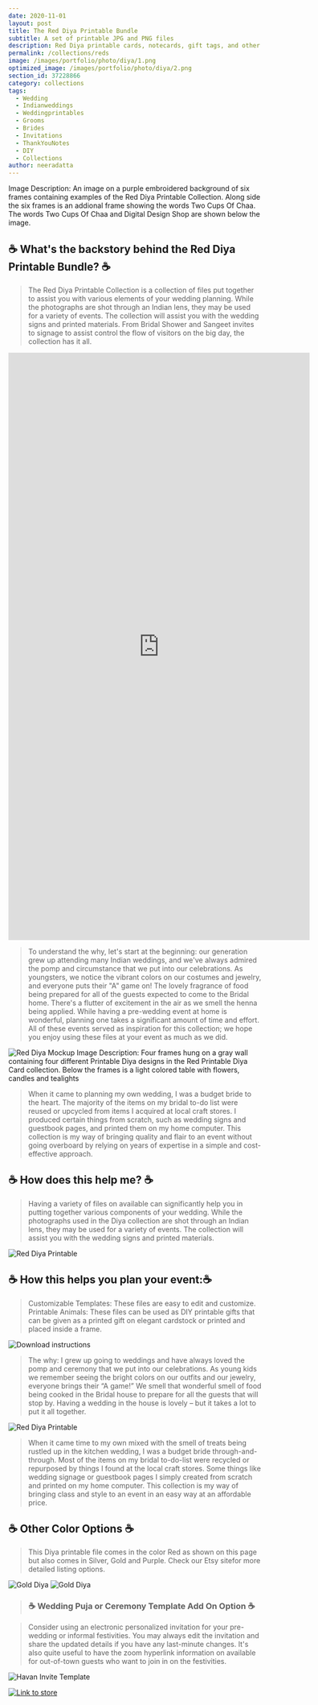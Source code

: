 ```yaml
---
date: 2020-11-01
layout: post
title: The Red Diya Printable Bundle
subtitle: A set of printable JPG and PNG files
description: Red Diya printable cards, notecards, gift tags, and other wedding or event prints are ready to print on demand. These time savers for weddings may be printed and used to adorn any event location. Perfect for wedding craft stations for kids or Diwali celebrations.
permalink: /collections/reds
image: /images/portfolio/photo/diya/1.png
optimized_image: /images/portfolio/photo/diya/2.png
section_id: 37228866
category: collections
tags:
  - Wedding
  - Indianweddings
  - Weddingprintables
  - Grooms
  - Brides
  - Invitations
  - ThankYouNotes
  - DIY
  - Collections
author: neeradatta
---
```

Image Description: An image on a purple embroidered background of six frames containing examples of the Red Diya Printable Collection. Along side the six frames is an addional frame showing the words Two Cups Of Chaa. The words Two Cups Of Chaa and Digital Design Shop are shown below the image. 

## ☕ What's the backstory behind the Red Diya Printable Bundle? ☕

>The Red Diya Printable Collection is a collection of files put together to assist you with various elements of your wedding planning. While the photographs are shot through an Indian lens, they may be used for a variety of events. The collection will assist you with the wedding signs and printed materials. From Bridal Shower and Sangeet invites to signage to assist control the flow of visitors on the big day, the collection has it all.


<iframe src="https://assets.pinterest.com/ext/embed.html?id=821484788289887672" height="1167" width="600" frameborder="0" scrolling="no" ></iframe>


>To understand the why, let's start at the beginning: our generation grew up attending many Indian weddings, and we've always admired the pomp and circumstance that we put into our celebrations. As youngsters, we notice the vibrant colors on our costumes and jewelry, and everyone puts their "A" game on! The lovely fragrance of food being prepared for all of the guests expected to come to the Bridal home. There's a flutter of excitement in the air as we smell the henna being applied. While having a pre-wedding event at home is wonderful, planning one takes a significant amount of time and effort. All of these events served as inspiration for this collection; we hope you enjoy using these files at your event as much as we did. 

![Red Diya Mockup](https://i.etsystatic.com/21226651/r/il/1e2774/3442078466/il_794xN.3442078466_j28l.jpg)
Image Description: Four frames hung on a gray wall containing four different Printable Diya designs in the Red Printable Diya Card collection. Below the frames is a light colored table with flowers, candles and tealights

>When it came to planning my own wedding, I was a budget bride to the heart. The majority of the items on my bridal to-do list were reused or upcycled from items I acquired at local craft stores. I produced certain things from scratch, such as wedding signs and guestbook pages, and printed them on my home computer. This collection is my way of bringing quality and flair to an event without going overboard by relying on years of expertise in a simple and cost-effective approach.




## ☕ How does this help me? ☕ 

>Having a variety of files on available can significantly help you in putting together various components of your wedding. While the photographs used in the Diya collection are shot through an Indian lens, they may be used for a variety of events. The collection will assist you with the wedding signs and printed materials. 


![Red Diya Printable](https://i.etsystatic.com/21226651/r/il/7a80f2/2664499813/il_794xN.2664499813_m8wp.jpg)

## ☕  How this helps you plan your event:☕ 

>Customizable Templates: These files are easy to edit and customize. 
>Printable Animals: These files can be used as DIY printable gifts that can be given as a printed gift on elegant cardstock or printed and placed inside a frame. 

![Download instructions](https://i.etsystatic.com/21226651/r/il/2c9a3b/3691761557/il_794xN.3691761557_cz77.jpg)


>The why: I grew up going to weddings and have always loved the pomp and ceremony that we put into our celebrations. As young kids we remember seeing the bright colors on our outfits and our jewelry, everyone brings their “A game!” We smell that wonderful smell of food being cooked in the Bridal house to prepare for all the guests that will stop by. Having a wedding in the house is lovely – but it takes a lot to put it all together.


![Red Diya Printable](https://i.etsystatic.com/21226651/r/il/c4bc0a/3688858958/il_794xN.3688858958_2o03.jpg)

>When it came time to my own mixed with the smell of treats being rustled up in the kitchen wedding, I was a budget bride through-and-through. Most of the items on my bridal to-do-list were recycled or repurposed by things I found at the local craft stores. Some things like wedding signage or guestbook pages I simply created from scratch and printed on my home computer. This collection is my way of bringing class and style to an event in an easy way at an affordable price.

## ☕ Other Color Options ☕

>This Diya printable file comes in the color Red as shown on this page but also comes in Silver, Gold and Purple. Check our Etsy sitefor more detailed listing options. 

![Gold Diya](https://i.etsystatic.com/21226651/r/il/9fdb75/3681603525/il_794xN.3681603525_4eg7.jpg)
![Gold Diya](https://i.etsystatic.com/21226651/r/il/e17172/3719205253/il_794xN.3719205253_cyh8.jpg)

> ### ☕ Wedding Puja or Ceremony Template Add On Option ☕

>Consider using an electronic personalized invitation for your pre-wedding or informal festivities. You may always edit the invitation and share the updated details if you have any last-minute changes. It's also quite useful to have the zoom hyperlink information on available for out-of-town guests who want to join in on the festivities.


![Havan Invite Template](https://i.etsystatic.com/21226651/r/il/2876e9/2907219204/il_1588xN.2907219204_hlno.jpg)
<br/>

[![Link to store](\images\portfolio\photo\printables.png)](https://www.etsy.com/shop/TwoCupsOfChaa)
